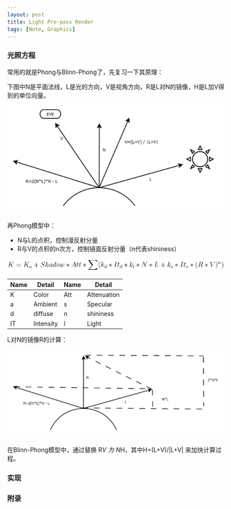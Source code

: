 ```yaml
---
layout: post
title: Light Pre-pass Render
tags: [Note, Graphics]
---
```


### 光照方程

常用的就是Phong与Blinn-Phong了，先复习一下其原理：

下图中N是平面法线，L是光的方向，V是视角方向，R是L对N的镜像，H是L加V得到的单位向量。

![phong](/public/content/2015-06-20/phong.png)

再Phong模型中：

- N与L的点积，控制漫反射分量
- R与V的点积的n次方，控制镜面反射分量（n代表shininess）

![phong model](/public/content/2015-06-20/phong_model.png)

<table>
 	<thead>
		<tr>
			<th>Name</th>
			<th>Detail</th>
			<th>Name</th>
			<th>Detail</th>
		</tr>
	</thead>
	<tbody>
		<tr>
			<td>K</td>
			<td>Color</td>
			<td>Att</td>
			<td>Attenuation</td>
		</tr>
		<tr>
			<td>a</td>
			<td>Ambient</td>
			<td>s</td>
			<td>Specular</td>
		</tr>
		<tr>
			<td>d</td>
			<td>diffuse</td>
			<td>n</td>
			<td>shininess</td>
		</tr>
		<tr>
			<td>IT</td>
			<td>Intensity</td>
			<td>l</td>
			<td>Light</td>
		</tr>
	</tbody>
</table>

L对N的镜像R的计算：

![reflect](/public/content/2015-06-20/reflect.png)

在Blinn-Phong模型中，通过替换 R*V 为 N*H，其中H=(L+V)/|L+V| 来加快计算过程。

### 实现



### 附录